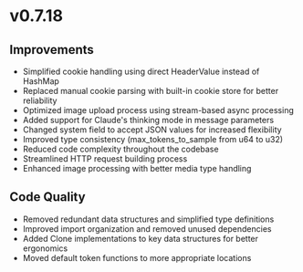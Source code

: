 # v0.7.18

## Improvements

- Simplified cookie handling using direct HeaderValue instead of HashMap
- Replaced manual cookie parsing with built-in cookie store for better reliability
- Optimized image upload process using stream-based async processing
- Added support for Claude's thinking mode in message parameters
- Changed system field to accept JSON values for increased flexibility
- Improved type consistency (max_tokens_to_sample from u64 to u32)
- Reduced code complexity throughout the codebase
- Streamlined HTTP request building process
- Enhanced image processing with better media type handling

## Code Quality

- Removed redundant data structures and simplified type definitions
- Improved import organization and removed unused dependencies
- Added Clone implementations to key data structures for better ergonomics
- Moved default token functions to more appropriate locations
